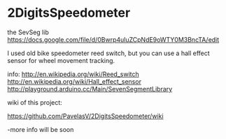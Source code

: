 2DigitsSpeedometer
==================
the SevSeg lib https://docs.google.com/file/d/0Bwrp4uluZCpNdE9oWTY0M3BncTA/edit

I used old bike speedometer reed switch, but you can use a hall effect sensor for wheel movement tracking.

info:
http://en.wikipedia.org/wiki/Reed_switch
http://en.wikipedia.org/wiki/Hall_effect_sensor
http://playground.arduino.cc/Main/SevenSegmentLibrary




wiki of this project:

https://github.com/PavelasV/2DigitsSpeedometer/wiki

-more info will be soon
